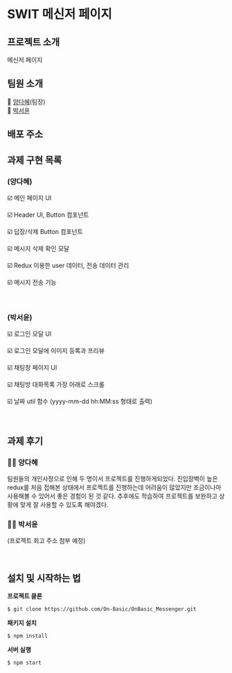 # SWIT 메신저 페이지

## 프로젝트 소개

메신저 페이지

## 팀원 소개

🏃‍ [양다혜](https://github.com/dahye-program)(팀장)<br/>
🏃‍ [박서윤](https://github.com/seoyuuun)<br/>

## 배포 주소


## 과제 구현 목록

### (양다혜)

☑️ 메인 페이지 UI

☑️ Header UI, Button 컴포넌트

☑️ 답장/삭제 Button 컴포넌트

☑️ 메시지 삭제 확인 모달

☑️ Redux 이용한 user 데이터, 전송 데이터 관리

☑️ 메시지 전송 기능

</br>

### (박서윤)

☑️ 로그인 모달 UI

☑️ 로그인 모달에 이미지 등록과 프리뷰

☑️ 채팅창 페이지 UI

☑️ 채팅방 대화목록 가장 아래로 스크롤

☑️ 날짜 util 함수 (yyyy-mm-dd hh:MM:ss 형태로 출력)

</br>

## 과제 후기

### 🙋‍♀️ 양다혜

팀원들의 개인사정으로 인해 두 명이서 프로젝트를 진행하게되었다. 진입장벽이 높은 redux를 처음 접해본 상태에서 프로젝트를 진행하는데 어려움이 많았지만 조금이나마 사용해볼 수 있어서 좋은 경험이 된 것 같다. 추후에도 학습하여 프로젝트를 보완하고 상황에 맞게 잘 사용할 수 있도록 해야겠다.
<br/>

### 🙋‍♀️ 박서윤

(프로젝트 회고 주소 첨부 예정)

<br/>

## 설치 및 시작하는 법

**프로젝트 클론**

```
$ git clone https://github.com/On-Basic/OnBasic_Messenger.git
```

**패키지 설치**

```
$ npm install
```

**서버 실행**

```
$ npm start
```
